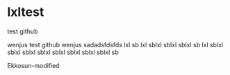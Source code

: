 # lxltest
test github

wenjus test github
wenjus sadadsfdsfds
lxl sb
lxl sblxl sblxl sblxl sb
lxl sblxl sblxl sblxl sblxl sblxl sblxl sblxl sblxl sb

Ekkosun-modified
